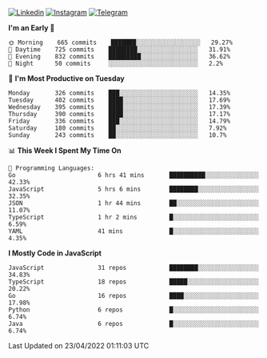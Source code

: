 [![Linkedin](https://img.shields.io/badge/-Archie-blue?style=flat-square&labelColor=gray&logo=Linkedin&logoColor=white&link=https://www.linkedin.com/in/archisdi)](https://www.linkedin.com/in/archisdi)
[![Instagram](https://img.shields.io/badge/-@archisdi-orange?style=flat-square&labelColor=gray&logo=Instagram&logoColor=white&link=https://www.instagram.com/archisdi)](https://www.instagram.com/archisdi)
[![Telegram](https://img.shields.io/badge/-aai-informational?style=flat-square&labelColor=gray&logo=telegram&logoColor=white&link=https://t.me/archisdi)](https://t.me/archisdi)

<!--START_SECTION:waka-->
**I'm an Early 🐤** 

```text
🌞 Morning    665 commits    ███████░░░░░░░░░░░░░░░░░░   29.27% 
🌆 Daytime    725 commits    ████████░░░░░░░░░░░░░░░░░   31.91% 
🌃 Evening    832 commits    █████████░░░░░░░░░░░░░░░░   36.62% 
🌙 Night      50 commits     ░░░░░░░░░░░░░░░░░░░░░░░░░   2.2%

```
📅 **I'm Most Productive on Tuesday** 

```text
Monday       326 commits    ███░░░░░░░░░░░░░░░░░░░░░░   14.35% 
Tuesday      402 commits    ████░░░░░░░░░░░░░░░░░░░░░   17.69% 
Wednesday    395 commits    ████░░░░░░░░░░░░░░░░░░░░░   17.39% 
Thursday     390 commits    ████░░░░░░░░░░░░░░░░░░░░░   17.17% 
Friday       336 commits    ███░░░░░░░░░░░░░░░░░░░░░░   14.79% 
Saturday     180 commits    ██░░░░░░░░░░░░░░░░░░░░░░░   7.92% 
Sunday       243 commits    ██░░░░░░░░░░░░░░░░░░░░░░░   10.7%

```


📊 **This Week I Spent My Time On** 

```text
💬 Programming Languages: 
Go                       6 hrs 41 mins       ██████████░░░░░░░░░░░░░░░   42.33% 
JavaScript               5 hrs 6 mins        ████████░░░░░░░░░░░░░░░░░   32.35% 
JSON                     1 hr 44 mins        ██░░░░░░░░░░░░░░░░░░░░░░░   11.07% 
TypeScript               1 hr 2 mins         █░░░░░░░░░░░░░░░░░░░░░░░░   6.59% 
YAML                     41 mins             █░░░░░░░░░░░░░░░░░░░░░░░░   4.35%

```

**I Mostly Code in JavaScript** 

```text
JavaScript               31 repos            ████████░░░░░░░░░░░░░░░░░   34.83% 
TypeScript               18 repos            █████░░░░░░░░░░░░░░░░░░░░   20.22% 
Go                       16 repos            ████░░░░░░░░░░░░░░░░░░░░░   17.98% 
Python                   6 repos             █░░░░░░░░░░░░░░░░░░░░░░░░   6.74% 
Java                     6 repos             █░░░░░░░░░░░░░░░░░░░░░░░░   6.74%

```



 Last Updated on 23/04/2022 01:11:03 UTC
<!--END_SECTION:waka-->